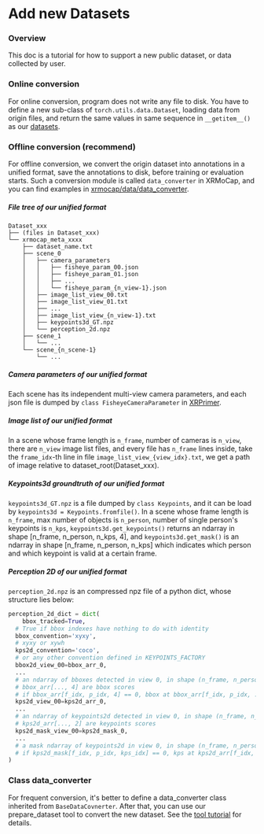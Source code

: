 # Add new Datasets

### Overview

This doc is a tutorial for how to support a new public dataset, or data collected by user.

### Online conversion

For online conversion, program does not write any file to disk. You have to define a new sub-class of `torch.utils.data.Dataset`, loading data from origin files, and return the same values in same sequence in `__getitem__()` as our [datasets](../../../xrmocap/data/dataset).

### Offline conversion (recommend)

For offline conversion, we convert the origin dataset into annotations in a unified format, save the annotations to disk, before training or evaluation starts. Such a conversion module is called `data_converter` in XRMoCap, and you can find examples in [xrmocap/data/data_converter](../../../xrmocap/data/data_converter).

##### File tree of our unified format

```
Dataset_xxx
├── (files in Dataset_xxx)
└── xrmocap_meta_xxxx
    ├── dataset_name.txt
    ├── scene_0
    │   ├── camera_parameters
    │   │   ├── fisheye_param_00.json
    │   │   ├── fisheye_param_01.json
    │   │   ├── ...
    │   │   └── fisheye_param_{n_view-1}.json
    │   ├── image_list_view_00.txt
    │   ├── image_list_view_01.txt
    │   ├── ...
    │   ├── image_list_view_{n_view-1}.txt
    │   ├── keypoints3d_GT.npz
    │   └── perception_2d.npz
    ├── scene_1
    │   └── ...
    └── scene_{n_scene-1}
        └── ...
```

##### Camera parameters of our unified format

Each scene has its independent multi-view camera parameters, and each json file is dumped by `class FisheyeCameraParameter` in [XRPrimer](https://gitlab.bj.sensetime.com/openxrlab/xrprimer/-/blob/xrprimer_ee_dev/python/xrprimer/data_structure/camera/fisheye_camera.py).

##### Image list of our unified format

In a scene whose frame length is `n_frame`, number of cameras is `n_view`, there are `n_view` image list files, and every file has `n_frame` lines inside, take the `frame_idx`-th line in file `image_list_view_{view_idx}.txt`, we get a path of image relative to dataset_root(Dataset_xxx).

##### Keypoints3d groundtruth of our unified format

`keypoints3d_GT.npz` is a file dumped by `class Keypoints`, and it can be load by `keypoints3d = Keypoints.fromfile()`. In a scene whose frame length is `n_frame`, max number of objects is  `n_person`, number of single person's keypoints is `n_kps`, `keypoints3d.get_keypoints()` returns an ndarray in shape [n_frame, n_person, n_kps, 4], and `keypoints3d.get_mask()` is an ndarray in shape [n_frame, n_person, n_kps] which indicates which person and which keypoint is valid at a certain frame.

##### Perception 2D of our unified format

`perception_2d.npz` is an compressed npz file of a python dict, whose structure lies below:

```python
perception_2d_dict = dict(
	bbox_tracked=True,
  # True if bbox indexes have nothing to do with identity
  bbox_convention='xyxy',
  # xyxy or xywh
  kps2d_convention='coco',
  # or any other convention defined in KEYPOINTS_FACTORY
  bbox2d_view_00=bbox_arr_0,
  ...
  # an ndarray of bboxes detected in view 0, in shape (n_frame, n_person_max, 5)
  # bbox_arr[..., 4] are bbox scores
  # if bbox_arr[f_idx, p_idx, 4] == 0, bbox at bbox_arr[f_idx, p_idx, :4] is invalid
  kps2d_view_00=kps2d_arr_0,
  ...
  # an ndarray of keypoints2d detected in view 0, in shape (n_frame, n_person_max, n_kps, 3)
  # kps2d_arr[..., 2] are keypoints scores
  kps2d_mask_view_00=kps2d_mask_0,
  ...
  # a mask ndarray of keypoints2d in view 0, in shape (n_frame, n_person_max, n_kps)
  # if kps2d_mask[f_idx, p_idx, kps_idx] == 0, kps at kps2d_arr[f_idx, p_idx, kps_idx, :] is invalid
)
```

### Class data_converter

For frequent conversion, it's better to define a data_converter class inherited from `BaseDataCovnerter`. After that, you can use our prepare_dataset tool to convert the new dataset. See the [tool tutorial](../tool/prepare_dataset.md) for details.
